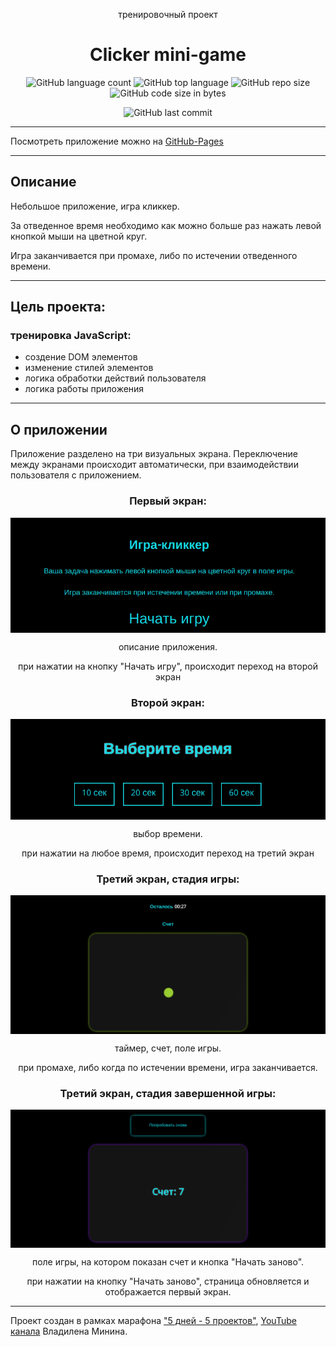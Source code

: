 <p align="center">тренировочный проект</p>
<h1 align="center">Clicker mini-game</h1>

<div align="center">
  
![GitHub language count](https://img.shields.io/github/languages/count/Sergey-Maxim0v/clicker-mini-game)
![GitHub top language](https://img.shields.io/github/languages/top/Sergey-Maxim0v/clicker-mini-game)
![GitHub repo size](https://img.shields.io/github/repo-size/Sergey-Maxim0v/clicker-mini-game)
![GitHub code size in bytes](https://img.shields.io/github/languages/code-size/Sergey-Maxim0v/clicker-mini-game)

![GitHub last commit](https://img.shields.io/github/last-commit/Sergey-Maxim0v/clicker-mini-game)
</div>

---

Посмотреть приложение можно на [GitHub-Pages](https://sergey-maxim0v.github.io/clicker-mini-game/)

---
Описание
---

Небольшое приложение, игра кликкер. 

За отведенное время необходимо как можно больше раз нажать левой кнопкой мыши на цветной круг.

Игра заканчивается при промахе, либо по истечении отведенного времени.

---

Цель проекта: 
---
### тренировка JavaScript:
- создение DOM элементов
- изменение стилей элементов
- логика обработки действий пользователя
- логика работы приложения

---

О приложении
---

Приложение разделено на три визуальных экрана. 
Переключение между экранами происходит автоматически, при взаимодействии пользователя с приложением.


### <p align="center">Первый экран:</p>
<div align="center">
<img src="/assets/section1.png" align="center"/>
</div>
<p align="center">описание приложения.</p>
<p align="center">при нажатии на кнопку "Начать игру", происходит переход на второй экран</p>

### <p align="center">Второй экран:</p>
<div align="center">
<img src="/assets/section2.png" align="center"/>
</div>
<p align="center">выбор времени.</p>
<p align="center">при нажатии на любое время, происходит переход на третий экран</p>

### <p align="center">Третий экран, стадия игры:</p>
<div align="center">
<img src="/assets/section3-game.png" align="center"/>
</div>
<p align="center">таймер, счет, поле игры.</p>
<p align="center">при промахе, либо когда по истечении времени, игра заканчивается.</p>

### <p align="center">Третий экран, стадия завершенной игры:</p>
<div align="center">
<img src="/assets/section3-end.png" align="center"/>
</div>
<p align="center">поле игры, на котором показан счет и кнопка "Начать заново".</p>
<p align="center">при нажатии на кнопку "Начать заново", страница обновляется и отображается первый экран.</p>

---
Проект создан в рамках марафона 
["5 дней - 5 проектов"](https://youtu.be/VbV01DZzS18), 
[YouTube канала](https://youtu.be/VbV01DZzS18) Владилена Минина.
